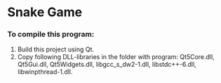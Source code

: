 # Snake Game
### To compile this program:
1. Build this project using Qt.
2. Copy following DLL-libraries in the folder with program: Qt5Core.dll, Qt5Gui.dll, Qt5Widgets.dll, libgcc_s_dw2-1.dll, libstdc++-6.dll, libwinpthread-1.dll.
